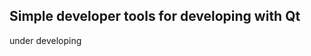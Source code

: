 Simple developer tools for developing with Qt
---------------------------------------------

under developing